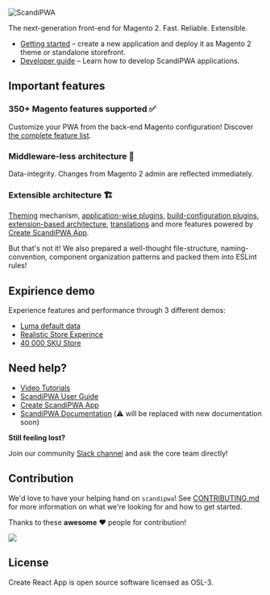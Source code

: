 ![ScandiPWA](https://user-images.githubusercontent.com/29531824/101024697-24d42880-357d-11eb-868d-6577919e96e3.png)

The next-generation front-end for Magento 2. Fast. Reliable. Extensible.

- [Getting started](https://scandipwa.gitbook.io/create-scandipwa-app/getting-started/getting-started#creating-an-app) – create a new application and deploy it as Magento 2 theme or standalone storefront.
- [Developer guide](https://scandipwa.gitbook.io/create-scandipwa-app/) – Learn how to develop ScandiPWA applications.

## Important features

### 350+ Magento features supported :white_check_mark:

Customize your PWA from the back-end Magento configuration! Discover [the complete feature list](https://manual.scandipwa.com/).

### Middleware-less architecture :vertical_traffic_light:

Data-integrity. Changes from Magento 2 admin are reflected immediately.

### Extensible architecture :building_construction:

[Theming](https://scandipwa.gitbook.io/create-scandipwa-app/themes/extensions-and-themes) mechanism, [application-wise plugins](https://scandipwa.gitbook.io/create-scandipwa-app/extensions/application-plugins), [build-configuration plugins](https://scandipwa.gitbook.io/create-scandipwa-app/extensions/build-configuration-plugins), [extension-based architecture](https://scandipwa.gitbook.io/create-scandipwa-app/extensions/extensions), [translations](https://scandipwa.gitbook.io/create-scandipwa-app/building-your-app/internationalization) and more features powered by [Create ScandiPWA App](https://github.com/scandipwa/create-scandipwa-app).

But that's not it! We also prepared a well-thought file-structure, naming-convention, component organization patterns and packed them into ESLint rules!

## Expirience demo

Experience features and performance through 3 different demos:
- [Luma default data](https://luma-demo.scandipwa.com/)
- [Realistic Store Experince](https://tech-demo.scandipwa.com/)
- [40 000 SKU Store](https://demo.scandipwa.com/)


## Need help?

- [Video Tutorials](https://www.youtube.com/channel/UCvnxo7rh5NRwvMHtJga9fww/videos)
- [ScandiPWA User Guide](https://manual.scandipwa.com/)
- [Create ScandiPWA App](https://scandipwa.gitbook.io/create-scandipwa-app/)
- [ScandiPWA Documentation](https://docs.scandipwa.com/) (:warning: will be replaced with new documentation soon)

**Still feeling lost?**

Join our community [Slack channel](https://join.slack.com/t/scandipwa/shared_invite/enQtNzE2Mjg1Nzg3MTg5LTQwM2E2NmQ0NmQ2MzliMjVjYjQ1MTFiYWU5ODAyYTYyMGQzNWM3MDhkYzkyZGMxYTJlZWI1N2ExY2Q1MDMwMTk) and ask the core team directly!

## Contribution

We'd love to have your helping hand on `scandipwa`! See [CONTRIBUTING.md](./CONTRIBUTING.md) for more information on what we're looking for and how to get started.

Thanks to these **awesome** :heart: people for contribution!

<a href="https://github.com/scandipwa/scandipwa/graphs/contributors">
<img src="https://contributors-img.web.app/image?repo=scandipwa/scandipwa" />
</a>

## License

Create React App is open source software licensed as OSL-3.